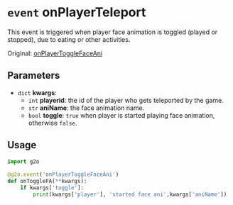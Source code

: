 # `event` onPlayerTeleport
This event is triggered when player face animation is toggled (played or stopped), due to eating or other activities.

Original: [onPlayerToggleFaceAni](https://gothicmultiplayerteam.gitlab.io/docs/0.3.0/script-reference/server-events/player/onPlayerToggleFaceAni/)

## Parameters
* `dict` **kwargs**:
    * `int` **playerid**: the id of the player who gets teleported by the game.
    * `str` **aniName**: the face animation name.
    * `bool` **toggle**: `true` when player is started playing face animation, otherwise `false`.
    
## Usage
```python
import g2o
        
@g2o.event('onPlayerToggleFaceAni')
def onToggleFA(**kwargs):
    if kwargs['toggle']:
        print(kwargs['player'], 'started face ani',kwargs['aniName'])
```